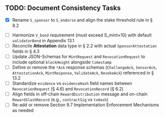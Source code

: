 ## TODO: Document Consistency Tasks

- [x] Rename `S_sponsor` to `S_endorse` and align the stake threshold rule in § 8.2
* [ ] Harmonize `V_bond` requirement (must exceed S_mint×10) with default `validatorBond` in Appendix 13.1
* [ ] Reconcile **Attestation** data type in § 2.2 with actual `SponsorAttestation` fields in § 4.3
* [ ] Update JSON-Schemas for `MintRequest` and `RevocationRequest` to include optional `blockHeight` alongside `timestamp`
* [ ] Define or remove the `*Ack` response schemas (`ChallengeAck`, `SensorAck`, `AttestationAck`, `MintResponse`, `ValidateAck`, `RevokeAck`) referenced in § 13.2
* [ ] Standardize `evidence` vs `evidenceHash` field names between `RevocationRequest` (§ 4.6) and `RevocationRecord` (§ 6.2)
* [ ] Align fields in off-chain `RewardDistribution` message and on-chain `RewardSlashRecord` (e.g., `contractSig` vs `txHash`)
* [ ] Re-add or remove Section 9.7 Implementation Enforcement Mechanisms as needed 
